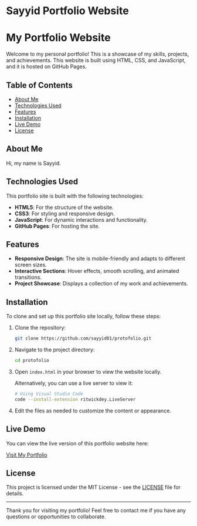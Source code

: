 # Sayyid Portfolio Website

# My Portfolio Website

Welcome to my personal portfolio! This is a showcase of my skills, projects, and achievements. This website is built using HTML, CSS, and JavaScript, and it is hosted on GitHub Pages.

## Table of Contents
- [About Me](#about-me)
- [Technologies Used](#technologies-used)
- [Features](#features)
- [Installation](#installation)
- [Live Demo](#live-demo)
- [License](#license)

## About Me

Hi, my name is Sayyid.

## Technologies Used

This portfolio site is built with the following technologies:
- **HTML5**: For the structure of the website.
- **CSS3**: For styling and responsive design.
- **JavaScript**: For dynamic interactions and functionality.
- **GitHub Pages**: For hosting the site.

## Features

- **Responsive Design**: The site is mobile-friendly and adapts to different screen sizes.
- **Interactive Sections**: Hover effects, smooth scrolling, and animated transitions.
- **Project Showcase**: Displays a collection of my work and achievements.

## Installation

To clone and set up this portfolio site locally, follow these steps:

1. Clone the repository:
   ```bash
   git clone https://github.com/sayyid01/protofolio.git
   ```

2. Navigate to the project directory:
   ```bash
   cd protofolio
   ```

3. Open `index.html` in your browser to view the website locally.

   Alternatively, you can use a live server to view it:
   ```bash
   # Using Visual Studio Code
   code --install-extension ritwickdey.LiveServer
   ```

4. Edit the files as needed to customize the content or appearance.

## Live Demo

You can view the live version of this portfolio website here:

[Visit My Portfolio](https://sayyid01.github.io/portfolio/)

## License

This project is licensed under the MIT License - see the [LICENSE](LICENSE) file for details.

---

Thank you for visiting my portfolio! Feel free to contact me if you have any questions or opportunities to collaborate.

```
